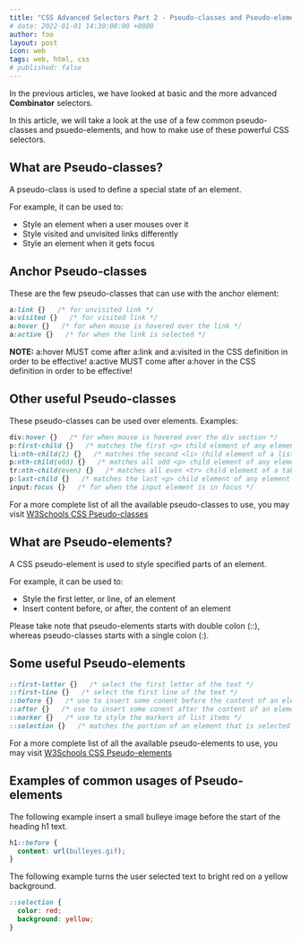 ```yaml
---
title: "CSS Advanced Selectors Part 2 - Pseudo-classes and Pseudo-elements"
# date: 2022-01-01 14:30:00:00 +0800
author: foo
layout: post
icon: web
tags: web, html, css
# published: false
---
```


In the previous articles, we have looked at basic and the more advanced **Combinator** selectors.

In this article, we will take a look at the use of a few common pseudo-classes and psuedo-elements,
and how to make use of these powerful CSS selectors.

## What are Pseudo-classes?

A pseudo-class is used to define a special state of an element.

For example, it can be used to:
- Style an element when a user mouses over it
- Style visited and unvisited links differently
- Style an element when it gets focus

## Anchor Pseudo-classes

These are the few pseudo-classes that can use with the anchor element:

```css
a:link {}   /* for unvisited link */
a:visited {}   /* for visited link */
a:hover {}   /* for when mouse is hovered over the link */
a:active {}   /* for when the link is selected */
```

**NOTE:**
a:hover MUST come after a:link and a:visited in the CSS definition in order to be effective!
a:active MUST come after a:hover in the CSS definition in order to be effective!


## Other useful Pseudo-classes

These pseudo-classes can be used over elements.  Examples:

```css
div:hover {}   /* for when mouse is hovered over the div section */
p:first-child {}   /* matches the first <p> child element of any element */
li:nth-child(2) {}   /* matches the second <li> child element of a list */
p:nth-child(odd) {}   /* matches all odd <p> child element of any element */
tr:nth-child(even) {}   /* matches all even <tr> child element of a table */
p:last-child {}   /* matches the last <p> child element of any element */
input:focus {}   /* for when the input element is in focus */
```

For a more complete list of all the available pseudo-classes to use, you may visit 
<a href="https://www.w3schools.com/css/css_pseudo_classes.asp" target="_blank" rel="noopener">
W3Schools CSS Pseudo-classes</a>

## What are Pseudo-elements?

A CSS pseudo-element is used to style specified parts of an element.

For example, it can be used to:
- Style the first letter, or line, of an element
- Insert content before, or after, the content of an element

Please take note that pseudo-elements starts with double colon (::), whereas
pseudo-classes starts with a single colon (:).

## Some useful Pseudo-elements

```css
::first-letter {}   /* select the first letter of the text */
::first-line {}   /* select the first line of the text */
::before {}   /* use to insert some conent before the content of an element */
::after {}   /* use to insert some conent after the content of an element */
::marker {}   /* use to style the markers of list items */
::selection {}   /* matches the portion of an element that is selected by user */
```

For a more complete list of all the available pseudo-elements to use, you may visit 
<a href="https://www.w3schools.com/css/css_pseudo_elements.asp" target="_blank" rel="noopener">
W3Schools CSS Pseudo-elements</a>

## Examples of common usages of Pseudo-elements

The following example insert a small bulleye image before the start of the heading h1 text.

```css
h1::before {
  content: url(bulleyes.gif);
}
```

The following example turns the user selected text to bright red on a yellow background.

```css
::selection {
  color: red;
  background: yellow;
}
```

